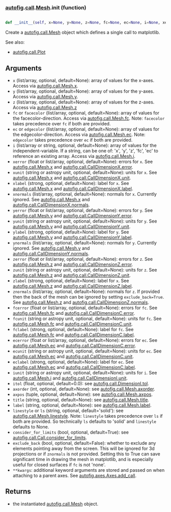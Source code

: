### [autofig](autofig.md).[call](autofig.call.md).[Mesh](autofig.call.Mesh.md).__init__ (function)


```py

def __init__(self, x=None, y=None, z=None, fc=None, ec=None, i=None, xerror=None, xunit=None, xlabel=None, xnormals=None, yerror=None, yunit=None, ylabel=None, ynormals=None, zerror=None, zunit=None, zlabel=None, znormals=None, fcunit=None, fclabel=None, fcmap=None, ecunit=None, eclabel=None, ecmap=None, iunit=None, itol=0.0, axorder=None, axpos=None, title=None, label=None, linestyle=None, consider_for_limits=True, uncover=True, trail=0, exclude_back=False, **kwargs)

```



Create a [autofig.call.Mesh](autofig.call.Mesh.md) object which defines a single call to
matplotlib.

See also:

* [autofig.call.Plot](autofig.call.Plot.md)


Arguments
-------------
* `x` (list/array, optional, default=None): array of values for the x-axes.
    Access via [autofig.call.Mesh.x](autofig.call.Mesh.x.md).
* `y` (list/array, optional, default=None): array of values for the y-axes.
    Access via [autofig.call.Mesh.y](autofig.call.Mesh.y.md).
* `z` (list/array, optional, default=None): array of values for the z-axes.
    Access via [autofig.call.Mesh.z](autofig.call.Mesh.z.md)
* `fc` or `facecolor` (list/array, optional, default=None): array of values for the
    facecolor-direction.  Access via [autofig.call.Mesh.fc](autofig.call.Mesh.fc.md).  Note: `facecolor`
    takes precedence over `fc` if both are provided.
* `ec` or `edgecolor` (list/array, optional, default=None): array of values for the
    edgecolor-direction.  Access via [autofig.call.Mesh.ec](autofig.call.Mesh.ec.md).  Note: `edgecolor`
    takes precedence over `ec` if both are provided.
* `i` (list/array or string, optional, default=None): array of values for
    the independent-variable.  If a string, can be one of: 'x', 'y', 'z',
    'fc', 'ec' to reference an existing array.  Access via
    [autofig.call.Mesh.i](autofig.call.Mesh.i.md).
* `xerror` (float or list/array, optional, default=None): errors for `x`.
    See [autofig.call.Mesh.x](autofig.call.Mesh.x.md) and [autofig.call.CallDimensionX.error](autofig.call.CallDimensionX.error.md).
* `xunit` (string or astropy unit, optional, default=None): units for `x`.
    See [autofig.call.Mesh.x](autofig.call.Mesh.x.md) and [autofig.call.CallDimensionX.unit](autofig.call.CallDimensionX.unit.md).
* `xlabel` (strong, optional, default=None): label for `x`.
    See [autofig.call.Mesh.x](autofig.call.Mesh.x.md) and [autofig.call.CallDimensionX.label](autofig.call.CallDimensionX.label.md).
* `xnormals` (list/array, optional, default=None): normals for `x`.
    Currently ignored.
    See [autofig.call.Mesh.x](autofig.call.Mesh.x.md) and [autofig.call.CallDimensionX.normals](autofig.call.CallDimensionX.normals.md).
* `yerror` (float or list/array, optional, default=None): errors for `y`.
    See [autofig.call.Mesh.y](autofig.call.Mesh.y.md) and [autofig.call.CallDimensionY.error](autofig.call.CallDimensionY.error.md).
* `yunit` (string or astropy unit, optional, default=None): units for `y`.
    See [autofig.call.Mesh.y](autofig.call.Mesh.y.md) and [autofig.call.CallDimensionY.unit](autofig.call.CallDimensionY.unit.md).
* `ylabel` (strong, optional, default=None): label for `y`.
    See [autofig.call.Mesh.y](autofig.call.Mesh.y.md) and [autofig.call.CallDimensionY.label](autofig.call.CallDimensionY.label.md).
* `ynormals` (list/array, optional, default=None): normals for `y`.
    Currently ignored.
    See [autofig.call.Mesh.y](autofig.call.Mesh.y.md) and [autofig.call.CallDimensionY.normals](autofig.call.CallDimensionY.normals.md).
* `zerror` (float or list/array, optional, default=None): errors for `z`.
    See [autofig.call.Mesh.z](autofig.call.Mesh.z.md) and [autofig.call.CallDimensionZ.error](autofig.call.CallDimensionZ.error.md).
* `zunit` (string or astropy unit, optional, default=None): units for `z`.
    See [autofig.call.Mesh.z](autofig.call.Mesh.z.md) and [autofig.call.CallDimensionZ.unit](autofig.call.CallDimensionZ.unit.md).
* `zlabel` (strong, optional, default=None): label for `x`.
    See [autofig.call.Mesh.z](autofig.call.Mesh.z.md) and [autofig.call.CallDimensionZ.label](autofig.call.CallDimensionZ.label.md).
* `znormals` (list/array, optional, default=None): normals for `z`.
    If provided then the back of the mesh can be ignored by setting
    `exclude_back=True`.
    See [autofig.call.Mesh.z](autofig.call.Mesh.z.md) and [autofig.call.CallDimensionZ.normals](autofig.call.CallDimensionZ.normals.md).
* `fcerror` (float or list/array, optional, default=None): errors for `fc`.
    See [autofig.call.Mesh.fc](autofig.call.Mesh.fc.md) and [autofig.call.CallDimensionC.error](autofig.call.CallDimensionC.error.md).
* `fcunit` (string or astropy unit, optional, default=None): units for `fc`.
    See [autofig.call.Mesh.fc](autofig.call.Mesh.fc.md) and [autofig.call.CallDimensionC.unit](autofig.call.CallDimensionC.unit.md).
* `fclabel` (strong, optional, default=None): label for `fc`.
    See [autofig.call.Mesh.fc](autofig.call.Mesh.fc.md) and [autofig.call.CallDimensionC.label](autofig.call.CallDimensionC.label.md).
* `ecerror` (float or list/array, optional, default=None): errors for `ec`.
    See [autofig.call.Mesh.ec](autofig.call.Mesh.ec.md) and [autofig.call.CallDimensionC.error](autofig.call.CallDimensionC.error.md).
* `ecunit` (string or astropy unit, optional, default=None): units for `ec`.
    See [autofig.call.Mesh.ec](autofig.call.Mesh.ec.md) and [autofig.call.CallDimensionC.unit](autofig.call.CallDimensionC.unit.md).
* `eclabel` (strong, optional, default=None): label for `ec`.
    See [autofig.call.Mesh.ec](autofig.call.Mesh.ec.md) and [autofig.call.CallDimensionC.label](autofig.call.CallDimensionC.label.md).
* `iunit` (string or astropy unit, optional, default=None): units for `i`.
    See [autofig.call.Mesh.i](autofig.call.Mesh.i.md) and [autofig.call.CallDimensionI.unit](autofig.call.CallDimensionI.unit.md).
* `itol` (float, optional, default=0.0): see [autofig.call.DimensionI.tol](autofig.call.DimensionI.tol.md).
* `axorder` (int, optional, default=None): see [autofig.call.Mesh.axorder](autofig.call.Mesh.axorder.md).
* `axpos` (tuple, optional, default=None): see [autofig.call.Mesh.axpos](autofig.call.Mesh.axpos.md).
* `title` (string, optional, default=None): see [autofig.call.Mesh.title](autofig.call.Mesh.title.md).
* `label` (string, optional, default=None): see [autofig.call.Mesh.label](autofig.call.Mesh.label.md).
* `linestyle` or `ls` (string, optional, default='solid'): see
    [autofig.call.Mesh.linestyle](autofig.call.Mesh.linestyle.md). Note: `linestyle` takes precedence
    over `ls` if both are provided.  So technically `ls` defaults
    to 'solid' and `linestyle` defaults to None.
* `consider_for_limits` (bool, optional, default=True): see
    [autofig.call.Call.consider_for_limits](autofig.call.Call.consider_for_limits.md).
* `exclude_back` (bool, optional, default=False): whether to exclude
    any elements pointing away from the screen.  This will be ignored
    for 3d projections or if `znormals` is not provided.  Setting this
    to True can save significant time in drawing the mesh in matplotlib,
    and is especially useful for closed surfaces if `fc` is not 'none'.
* `**kwargs`: additional keyword arguments are stored and passed on when
    attaching to a parent axes.  See [autofig.axes.Axes.add_call](autofig.axes.Axes.add_call.md).

Returns
---------
* the instantiated [autofig.call.Mesh](autofig.call.Mesh.md) object.

